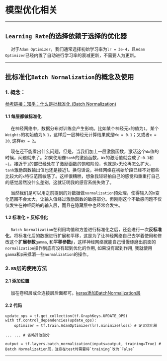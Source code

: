 # 模型优化相关

------------------

## `Learning Rate`的选择依赖于选择的优化器

&emsp; 对于`Adam Optimizer`，我们通常选择初始学习率为`lr = 3e-4`，且`Adam Optimizer`已经内置了自动进行学习率的衰减更新，不需要人为更新。

-----------------

## **批标准化**`Batch Normalization`的概念及使用

### 1. 概念：

[参考链接：知乎：什么是批标准化 (Batch Normalization)](https://zhuanlan.zhihu.com/p/24810318)

#### 1.1 每层都做标准化

&emsp; 在神经网络中，数据分布对训练会产生影响。比如某个神经元`x`的值为`1`，某个`Weights`的初始值为`0.1`，这样后一层神经元计算结果就是`Wx = 0.1`；又或者`x = 20`, 这样`Wx = 2`。

&emsp; 现在还不能看出什么问题，但是，当我们加上一层激励函数，激活这个`Wx`值的时候，问题就来了。如果使用像`tanh`的激励函数，`Wx`的激活值就变成了`~0.1`和`~1`，接近于`1`的部已经处在了激励函数的饱和阶段，也就是`x`无论再怎么扩大，`tanh`激励函数输出值也还是接近1。换句话说，神经网络在初始阶段已经不对那些比较大的`x`特征范围敏感了。这样很糟糕，想象我轻轻拍自己的感觉和重重打自己的感觉居然没什么差别，这就证明我的感官系统失效了。

&emsp; 当然我们是可以用之前提到的对数据做`normalization`预处理，使得输入的x变化范围不会太大，让输入值经过激励函数的敏感部分。但刚刚这个不敏感问题不仅仅发生在神经网络的输入层，而且在隐藏层中也经常会发生。

#### 1.2 标准化 + 反标准化

&emsp; `Batch Normalization`在利用均值和方差进行标准化之后，还会进行一次**反标准化**，将标准化后的数据进行扩展和平移，这是为了让神经网络自己去学着使用和修改这个**扩展参数**`gamma`, 和**平移参数**`β`，这样神经网络就能自己慢慢琢磨出前面的`normalization`操作到底有没有起到优化的作用, 如果没有起到作用, 我就使用`gamma`和`β`来抵消一些`normalization`的操作。


### 2. `BN`层的使用方法

#### 2.1 添加位置

&emsp; 加在卷积层或全连接层后面都可。[keras添加BatchNormalization层](https://blog.csdn.net/coffrelv/article/details/102657861)

#### 2.2 代码

```
update_ops = tf.get_collection(tf.GraphKeys.UPDATE_OPS)
with tf.control_dependencies(update_ops):
    optimizer = tf.train.AdamOptimizer(lr).minimize(loss) # 定义优化器
    
... ... # 省略其他部分

output = tf.layers.batch_normalization(inputs=output, training=True) # Batch Normalization层，注意在test时需要将`training`改为`False`

```


-------------------

## 






